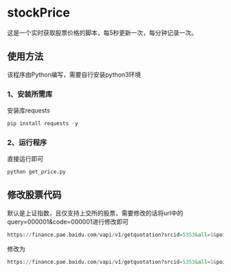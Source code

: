 # stockPrice
这是一个实时获取股票价格的脚本，每5秒更新一次，每分钟记录一次。

## 使用方法

该程序由Python编写，需要自行安装python3环境

### 1、安装所需库

安装库requests 

```python
pip install requests -y
```

### 2、运行程序

直接运行即可

```python
python get_price.py
```
## 修改股票代码

默认是上证指数，且仅支持上交所的股票，需要修改的话将url中的query=000001&code=000001进行修改即可

```python
https://finance.pae.baidu.com/vapi/v1/getquotation?srcid=5353&all=1&pointType=string&group=quotation_index_minute&query=000001&code=000001&market_type=ab&newFormat=1&finClientType=pc
```
修改为
```python
https://finance.pae.baidu.com/vapi/v1/getquotation?srcid=5353&all=1&pointType=string&group=quotation_index_minute&query=000065&code=000065&market_type=ab&newFormat=1&finClientType=pc
```
